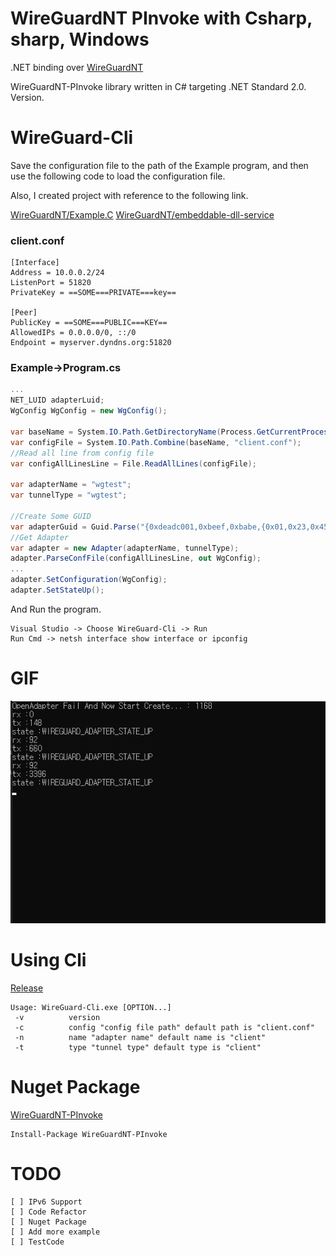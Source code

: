 # WireGuardNT PInvoke with Csharp, sharp, Windows

.NET binding over [WireGuardNT](https://git.zx2c4.com/wireguard-nt/about/)

WireGuardNT-PInvoke library written in C# targeting .NET Standard 2.0. Version.


# WireGuard-Cli

Save the configuration file to the path of the Example program, and then use the following code to load the configuration file.

Also, I created project with reference to the following link.  

[WireGuardNT/Example.C](https://git.zx2c4.com/wireguard-nt/plain/example/example.c)
[WireGuardNT/embeddable-dll-service](https://git.zx2c4.com/wireguard-windows/about/embeddable-dll-service/README.md)


### client.conf
``` config
[Interface]
Address = 10.0.0.2/24
ListenPort = 51820
PrivateKey = ==SOME===PRIVATE===key==

[Peer]
PublicKey = ==SOME===PUBLIC===KEY==
AllowedIPs = 0.0.0.0/0, ::/0
Endpoint = myserver.dyndns.org:51820
```

### Example->Program.cs
```C#
...
NET_LUID adapterLuid;
WgConfig WgConfig = new WgConfig();

var baseName = System.IO.Path.GetDirectoryName(Process.GetCurrentProcess().MainModule.FileName); 
var configFile = System.IO.Path.Combine(baseName, "client.conf");
//Read all line from config file
var configAllLinesLine = File.ReadAllLines(configFile);
            
var adapterName = "wgtest";
var tunnelType = "wgtest";

//Create Some GUID
var adapterGuid = Guid.Parse("{0xdeadc001,0xbeef,0xbabe,{0x01,0x23,0x45,0x67,0x89,0xab,0xcd,0xef}}");
//Get Adapter
var adapter = new Adapter(adapterName, tunnelType);
adapter.ParseConfFile(configAllLinesLine, out WgConfig);
...
adapter.SetConfiguration(WgConfig);
adapter.SetStateUp();
```
And Run the program.

```
Visual Studio -> Choose WireGuard-Cli -> Run
Run Cmd -> netsh interface show interface or ipconfig
```


# GIF

![](sample.gif)



# Using Cli 

[Release](https://github.com/damob-byun/WireGuardNTSharp/releases)

```
Usage: WireGuard-Cli.exe [OPTION...]
 -v          version
 -c          config "config file path" default path is "client.conf"
 -n          name "adapter name" default name is "client"
 -t          type "tunnel type" default type is "client"
 ```

# Nuget Package

[WireGuardNT-PInvoke](https://www.nuget.org/packages/WireGuardNT-PInvoke)
```
Install-Package WireGuardNT-PInvoke 
```
# TODO

``` TODO
[ ] IPv6 Support
[ ] Code Refactor
[ ] Nuget Package
[ ] Add more example
[ ] TestCode
```

